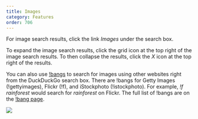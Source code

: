 ```yaml
---
title: Images
category: Features
order: 706
---
```

<html><body><p>For image search results, click the link <em>Images</em> under the search box.</p>&#xD;
&#xD;
<p>To expand the image search results, click the grid icon at the top right of the image search results. To then collapse the results, click the <em>X</em> icon at the top right of the  results.</p>&#xD;
&#xD;
<p>You can also use <a href="https://duckduckgo.com/bang">!bangs</a> to search for images using other websites right from the DuckDuckGo search box. There are !bangs for Getty Images (!gettyimages), Flickr (!f), and iStockphoto (!istockphoto). For example, <em>!f rainforest</em> would search for <em>rainforest</em> on Flickr. The full list of !bangs are on the <a href="https://duckduckgo.com/bang">!bang page</a>.</p>&#xD;
&#xD;
<img src="/edition-jekyll-template/images/48948578df333b0cf93a46d3ddf9810b.png"></body></html>